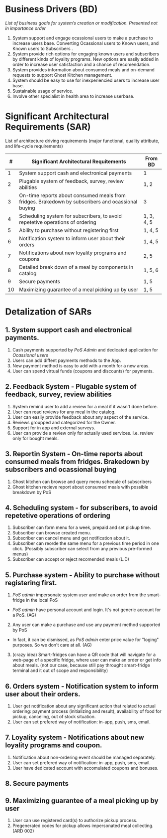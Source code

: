 # Business Drivers (BD)

_List of business goals for system’s creation or modification. Presented not in importance order_

1. System support and engage ocassional users to make a purchase to increase users base. Converting Ocassional users to Known users, and Known users to Subscribers .
2. System provide rich options for engaging known users and subscribers by different kinds of loyality programs. New options are easily added in order to increase user satisfaction and a chance of recomendation. 
3. System provides information about consumed meals and on-demand requests to support Ghost Kitchen management. 
4. System should be easy to use for inexperiencied users to increase user base. 
5. Sustainable usage of service. 
6. Involve other specialist in health area to increase userbase.

# Significant Architectural Requirements (SAR)
List of architecture driving requirements (major functional, quality attribute, and life-cycle requirements)

| # | Significant Architectural Requitements | From BD | 
|----|----|----| 
| 1 | System support cash and electronical payments | 1 | 
| 2 | Plugable system of feedback, survey, review abilities | 1, 2 | 
| 3 | On-time reports about consumed meals from fridges. Brakedown by subscribers and ocassional buying | 3 | 
| 4 | Scheduling system for subscribers, to avoid repetetive operations of ordering | 1, 3, 4, 5 | 
| 5 | Ability to purchase without registering first | 1, 4, 5 | 
| 6 | Notification system to inform user about their orders | 1, 4, 5 | 
| 7 | Notifications about new loyality programs and coupons | 2, 5 | 
| 8 | Detailed break down of a meal by components in catalog | 1, 5, 6 | 
| 9 | Secure payments | 1, 5 | 
| 10 | Maximizing guarantee of a meal picking up by user | 1, 5 | 

# Detalization of SARs 

## 1. System support cash and electronical payments.

1. Cash payments supported by _PoS Admin_ and dedicated application for _Ocassional users_ 
2. Users can add diffent payments methods to the App.
3. New payment method is easy to add with a month for a new areas. 
4. User can spend virtual funds (coupons and discounts) for payments.

## 2. Feedback System - Plugable system of feedback, survey, review abilities 

1. System remind user to add a review for a meal if it wasn't done before. 
2. User can read reviews for any meal in the catalog.
3. User can easily provide feedback about any aspect of the service.
4. Reviews groupped and categorized for the Owner.
5. Support for in app and external surveys. 
6. User can provide a review only for actually used services. I.e. review only for bought meals.

## 3. Reportin System - On-time reports about consumed meals from fridges. Brakedown by subscribers and ocassional buying

1. Ghost kitchen can browse and query menu schedule of subscribers 
2. Ghost kitchen recieve report about consumed meals with possible breakdown by PoS

## 4. Scheduling system - for subscribers, to avoid repetetive operations of ordering 

1. Subscriber can form menu for a week, prepaid and set pickup time. 
2. Subscriber can browse created menu. 
3. Subscriber can cancel menu and get notification about it. 
4. Subscriber can reorde the same menu for a previous time period in one click. (Possibly subscriber can select from any previous pre-formed menus)
5. Subscriber can accept or reject recomended meals (L.D)

## 5. Purchase system - Ability to purchase without registering first.

1. _PoS admin_ impersonate system user and make an order from the smart-fridge in the local PoS 
- _PoS admin_ have personal account and login. It's not generic account for a PoS. (AG)
2. Any user can make a purchase and use any payment method supported by PoS 
- In fact, it can be dismissed, as _PoS admin_ enter price value for "loging" purposes. So we don't care at all. (AG)
3. (crazy idea) Smart-fridges can have a QR code that will navigate for a web-page of a specific fridge, where user can make an order or get info about meals. (not our case, because still pay throught smart-fridge terminal and it out of scope and responsibility) 

 
## 6. Orders system - Notification system to inform user about their orders. 

1. User get notification about any significant action that related to actual ordering: payment process (initializing and result), availability of food for pickup, canceling, out of stock situation. 
2. User can set prefered way of notification: in-app, push, sms, email. 

## 7. Loyality system - Notifications about new loyality programs and coupon.

1. Notification about non-ordering event should be managed separately. 
2. User can set prefered way of notification: in-app, push, sms, email. 
3. User have dedicated account with accomulated coupons and bonuses. 

## 8. Secure payments 


## 9. Maximizing guarantee of a meal picking up by user

1. User can use registered card(s) to authorize pickup process. 
2. Pregenerated codes for pickup allows impersonated meal collecting. (ARD 002)
